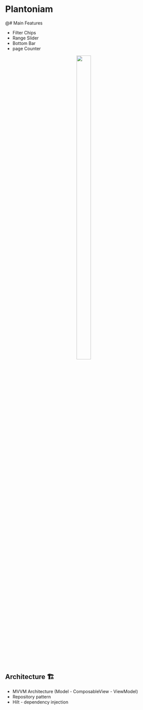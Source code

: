 ﻿# Plantoniam

   @# Main Features
   - Filter Chips
   - Range Slider
   - Bottom Bar
   - page Counter

<p align="center" width="100%">
   <img width="30%" height="50%" src="https://github.com/Bhargav200004/Plantoniam/blob/master/app/src/main/res/drawable/demovidio.mp4" />
 </p>

 ## Architecture 🏗️
  - MVVM Architecture (Model - ComposableView - ViewModel)
  - Repository pattern
  - Hilt - dependency injection
